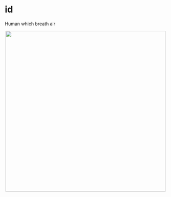 # id
Human which breath air

<div id="header" align="center">
  <img src="https://github.com/iidgg/iidgg/blob/main/giphy-downsized.webp" width="500"/>
  <br />
  
  <img src="https://komarev.com/ghpvc/?username=iidgg&style=flat-square&color=blue" alt=""/>
 
  <br />
  <br />
  
  <img src="https://github-readme-streak-stats.herokuapp.com/?user=iidgg" alt=""/> 
</div>

